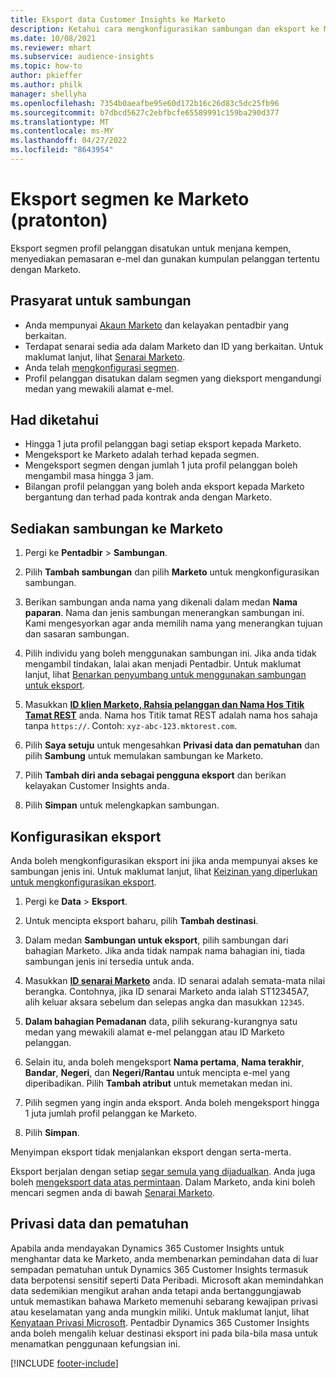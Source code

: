 ```yaml
---
title: Eksport data Customer Insights ke Marketo
description: Ketahui cara mengkonfigurasikan sambungan dan eksport ke Marketo.
ms.date: 10/08/2021
ms.reviewer: mhart
ms.subservice: audience-insights
ms.topic: how-to
author: pkieffer
ms.author: philk
manager: shellyha
ms.openlocfilehash: 7354b0aeafbe95e60d172b16c26d83c5dc25fb96
ms.sourcegitcommit: b7dbcd5627c2ebfbcfe65589991c159ba290d377
ms.translationtype: MT
ms.contentlocale: ms-MY
ms.lasthandoff: 04/27/2022
ms.locfileid: "8643954"
---
```

# <a name="export-segments-to-marketo-preview"></a>Eksport segmen ke Marketo (pratonton)

Eksport segmen profil pelanggan disatukan untuk menjana kempen, menyediakan pemasaran e-mel dan gunakan kumpulan pelanggan tertentu dengan Marketo.

## <a name="prerequisites-for-connection"></a>Prasyarat untuk sambungan

-   Anda mempunyai [Akaun Marketo](https://login.marketo.com/) dan kelayakan pentadbir yang berkaitan.
-   Terdapat senarai sedia ada dalam Marketo dan ID yang berkaitan. Untuk maklumat lanjut, lihat [Senarai Marketo](https://docs.marketo.com/display/public/DOCS/Understanding+Static+Lists).
-   Anda telah [mengkonfigurasi segmen](segments.md).
-   Profil pelanggan disatukan dalam segmen yang dieksport mengandungi medan yang mewakili alamat e-mel.

## <a name="known-limitations"></a>Had diketahui

- Hingga 1 juta profil pelanggan bagi setiap eksport kepada Marketo.
- Mengeksport ke Marketo adalah terhad kepada segmen.
- Mengeksport segmen dengan jumlah 1 juta profil pelanggan boleh mengambil masa hingga 3 jam. 
- Bilangan profil pelanggan yang boleh anda eksport kepada Marketo bergantung dan terhad pada kontrak anda dengan Marketo.

## <a name="set-up-connection-to-marketo"></a>Sediakan sambungan ke Marketo

1. Pergi ke **Pentadbir** > **Sambungan**.

1. Pilih **Tambah sambungan** dan pilih **Marketo** untuk mengkonfigurasikan sambungan.

1. Berikan sambungan anda nama yang dikenali dalam medan **Nama paparan**. Nama dan jenis sambungan menerangkan sambungan ini. Kami mengesyorkan agar anda memilih nama yang menerangkan tujuan dan sasaran sambungan.

1. Pilih individu yang boleh menggunakan sambungan ini. Jika anda tidak mengambil tindakan, lalai akan menjadi Pentadbir. Untuk maklumat lanjut, lihat [Benarkan penyumbang untuk menggunakan sambungan untuk eksport](connections.md#allow-contributors-to-use-a-connection-for-exports).

1. Masukkan **[ID klien Marketo, Rahsia pelanggan dan Nama Hos Titik Tamat REST](https://developers.marketo.com/rest-api/authentication/)** anda. Nama hos Titik tamat REST adalah nama hos sahaja tanpa `https://`. Contoh: `xyz-abc-123.mktorest.com`. 

1. Pilih **Saya setuju** untuk mengesahkan **Privasi data dan pematuhan** dan pilih **Sambung** untuk memulakan sambungan ke Marketo.

1. Pilih **Tambah diri anda sebagai pengguna eksport** dan berikan kelayakan Customer Insights anda.

1. Pilih **Simpan** untuk melengkapkan sambungan.

## <a name="configure-an-export"></a>Konfigurasikan eksport

Anda boleh mengkonfigurasikan eksport ini jika anda mempunyai akses ke sambungan jenis ini. Untuk maklumat lanjut, lihat [Keizinan yang diperlukan untuk mengkonfigurasikan eksport](export-destinations.md#set-up-a-new-export).

1. Pergi ke **Data** > **Eksport**.

1. Untuk mencipta eksport baharu, pilih **Tambah destinasi**.

1. Dalam medan **Sambungan untuk eksport**, pilih sambungan dari bahagian Marketo. Jika anda tidak nampak nama bahagian ini, tiada sambungan jenis ini tersedia untuk anda.

1. Masukkan **[ID senarai Marketo](https://docs.marketo.com/display/public/DOCS/Understanding+Static+Lists)** anda. ID senarai adalah semata-mata nilai berangka. Contohnya, jika ID senarai Marketo anda ialah ST12345A7, alih keluar aksara sebelum dan selepas angka dan masukkan `12345`. 

1. **Dalam bahagian Pemadanan** data, pilih sekurang-kurangnya satu medan yang mewakili alamat e-mel pelanggan atau ID Marketo pelanggan. 

1. Selain itu, anda boleh mengeksport **Nama pertama**, **Nama terakhir**, **Bandar**, **Negeri**, dan **Negeri/Rantau**  untuk mencipta e-mel yang diperibadikan. Pilih **Tambah atribut** untuk memetakan medan ini.

1. Pilih segmen yang ingin anda eksport. Anda boleh mengeksport hingga 1 juta jumlah profil pelanggan ke Marketo.

1. Pilih **Simpan**.

Menyimpan eksport tidak menjalankan eksport dengan serta-merta.

Eksport berjalan dengan setiap [segar semula yang dijadualkan](system.md#schedule-tab). Anda juga boleh [mengeksport data atas permintaan](export-destinations.md#run-exports-on-demand). Dalam Marketo, anda kini boleh mencari segmen anda di bawah [Senarai Marketo](https://docs.marketo.com/display/public/DOCS/Understanding+Static+Lists).


## <a name="data-privacy-and-compliance"></a>Privasi data dan pematuhan

Apabila anda mendayakan Dynamics 365 Customer Insights untuk menghantar data ke Marketo, anda membenarkan pemindahan data di luar sempadan pematuhan untuk Dynamics 365 Customer Insights termasuk data berpotensi sensitif seperti Data Peribadi. Microsoft akan memindahkan data sedemikian mengikut arahan anda tetapi anda bertanggungjawab untuk memastikan bahawa Marketo memenuhi sebarang kewajipan privasi atau keselamatan yang anda mungkin miliki. Untuk maklumat lanjut, lihat [Kenyataan Privasi Microsoft](https://go.microsoft.com/fwlink/?linkid=396732).
Pentadbir Dynamics 365 Customer Insights anda boleh mengalih keluar destinasi eksport ini pada bila-bila masa untuk menamatkan penggunaan kefungsian ini.


[!INCLUDE [footer-include](includes/footer-banner.md)]
